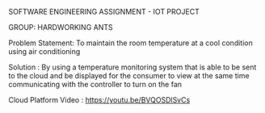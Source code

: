 SOFTWARE ENGINEERING ASSIGNMENT - IOT PROJECT

GROUP: HARDWORKING ANTS

Problem Statement: To maintain the room temperature at a cool condition using air conditioning

Solution : By using a temperature monitoring system that is able to be sent to the cloud and be displayed for the consumer to view at the same time communicating with the controller to turn on the fan




Cloud Platform Video : https://youtu.be/BVQOSDlSvCs

